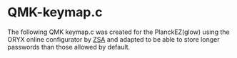 # QMK-keymap.c
The following QMK keymap.c was created for the PlanckEZ(glow) using the ORYX online configurator by [ZSA](https://www.zsa.io/planck/) and adapted to be able to store longer passwords than those allowed by default.
